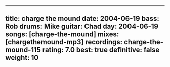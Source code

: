 
---
title: charge the mound
date: 2004-06-19
bass:	Rob
drums:	Mike
guitar:	Chad
day: 2004-06-19
songs: [charge-the-mound]
mixes: [chargethemound-mp3]
recordings: charge-the-mound-115
rating: 7.0
best: true
definitive: false
weight: 10
---
